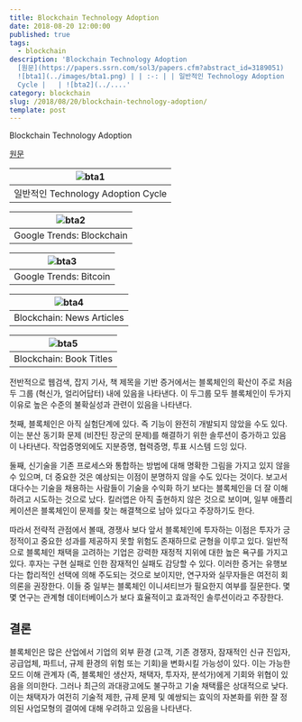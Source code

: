 ```yaml
---
title: Blockchain Technology Adoption
date: 2018-08-20 12:00:00
published: true
tags:
  - blockchain
description: 'Blockchain Technology Adoption
  [원문](https://papers.ssrn.com/sol3/papers.cfm?abstract_id=3189051)  |
  ![bta1](../images/bta1.png) | | :-: | | 일반적인 Technology Adoption
  Cycle |   | ![bta2](../....'
category: blockchain
slug: /2018/08/20/blockchain-technology-adoption/
template: post
---
```


Blockchain Technology Adoption

[원문](https://papers.ssrn.com/sol3/papers.cfm?abstract_id=3189051)

|    ![bta1](../images/bta1.png)     |
| :--------------------------------: |
| 일반적인 Technology Adoption Cycle |

| ![bta2](../images/bta2.png) |
| :-------------------------: |
|  Google Trends: Blockchain  |

| ![bta3](../images/bta3.png) |
| :-------------------------: |
|   Google Trends: Bitcoin    |

| ![bta4](../images/bta4.png) |
| :-------------------------: |
|  Blockchain: News Articles  |

| ![bta5](../images/bta5.png) |
| :-------------------------: |
|   Blockchain: Book Titles   |

전반적으로 웹검색, 잡지 기사, 책 제목을 기반 증거에서는 블록체인의 확산이 주로 처음 두 그룹 (혁신가, 얼리어답터) 내에 있음을 나타낸다. 이 두그룹 모두 블록체인이 두가지 이유로 높은 수준의 불확실성과 관련이 있음을 나타낸다.

첫째, 블록체인은 아직 실험단계에 있다. 즉 기능이 완전히 개발되지 않았을 수도 있다. 이는 분산 동기화 문제 (비잔틴 장군의 문제)를 해결하기 위한 솔루션이 증가하고 있음이 나타낸다. 작업증명외에도 지분증명, 협력증명, 투표 시스템 드잉 있다.

둘째, 신기술을 기존 프로세스와 통합하는 방법에 대해 명확한 그림을 가지고 있지 않을 수 있으며, 더 중요한 것은 예상되는 이점이 분명하지 않을 수도 있다는 것이다. 보고서 대다수는 기술을 채용하는 사람들이 기술을 수익화 하기 보다는 블록체인을 더 잘 이해하려고 시도하는 것으로 났다. 킬러앱은 아직 출현하지 않은 것으로 보이며, 일부 애플리케이션은 블록체인이 문제를 찾는 해결책으로 남아 있다고 주장하기도 한다.

따라서 전략적 관점에서 볼때, 경쟁사 보다 앞서 블록체인에 투자하는 이점은 투자가 긍정적이고 중요한 성과를 제공하지 못할 위험도 존재하므로 균형을 이루고 있다. 일반적으로 블록체인 채택을 고려하는 기업은 강력한 재정적 지위에 대한 높은 욕구를 가지고 있다. 후자는 구현 실패로 인한 잠재적인 실패도 감당할 수 있다. 이러한 증거는 유행보다는 합리적인 선택에 의해 주도되는 것으로 보이지만, 연구자와 실무자들은 여전히 회의론을 권장한다. 이들 중 일부는 블록체인 이니셔티브가 필요한지 여부를 질문한다. 몇몇 연구는 관계형 데이터베이스가 보다 효율적이고 효과적인 솔루션이라고 주장한다.

## 결론

블록체인은 많은 산업에서 기업의 외부 환경 (고객, 기존 경쟁자, 잠재적인 신규 진입자, 공급업체, 파트너, 규제 환경의 위험 또는 기회)을 변화시킬 가능성이 있다. 이는 가능한 모드 이해 관계자 (즉, 블록체인 생산자, 채택자, 투자자, 분석가)에게 기회와 위협이 있음을 의미한다. 그러나 최근의 과대광고에도 불구하고 기술 채택률은 상대적으로 낮다. 이는 채택자가 여전히 기술적 제한, 규제 문제 및 예쌍되는 효익의 자본화를 위한 잘 정의된 사업모형의 결여에 대해 우려하고 있음을 나타낸다.
